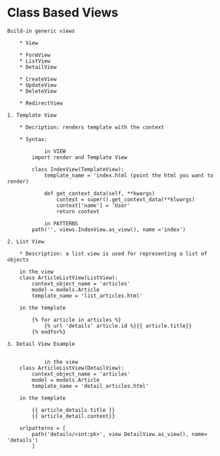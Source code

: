 # Class Based Views

    Build-in generic views

        * View
       
        * FormView
        * ListView
        * DetailView
    
        * CreateView
        * UpdateView
        * DeleteView
          
        * RedirectView

    1. Template View

        * Decription: renders template with the context

        * Syntax:

                in VIEW
            import render and Template View

            class IndexView(TemplateView):
                template_name = 'index.html (point the html you want to render)
            
                def get_context_data(self, **kwargs)
                    context = super().get_context_data(**klwargs)
                    context['name'] = 'User'
                    return context

                in PATTERNS
            path('', views.IndexView.as_view(), name ='index')
    
    2. List View
        
        * Description: a list view is used for representing a list of objects
        
        in the view
        class ArticleListView(ListView):
            context_object_name = 'articles'
            model = models.Article
            template_name = 'list_articles.html'

        in the template 

            {% for article in articles %}
                {% url 'details' article.id %}{{ article.title}}
            {% endfor%}

    3. Detail View Example
        

                in the view
        class ArticleListView(DetailView):
            context_object_name = 'articles'
            model = models.Article
            template_name = 'detail_articles.html'

        in the template 

            {{ article_details title }}
            {{ article_detail.content}}

        urlpatterns = [
            path('details/<int:pk>', view DetailView.as_view(), name= 'details')
            ]